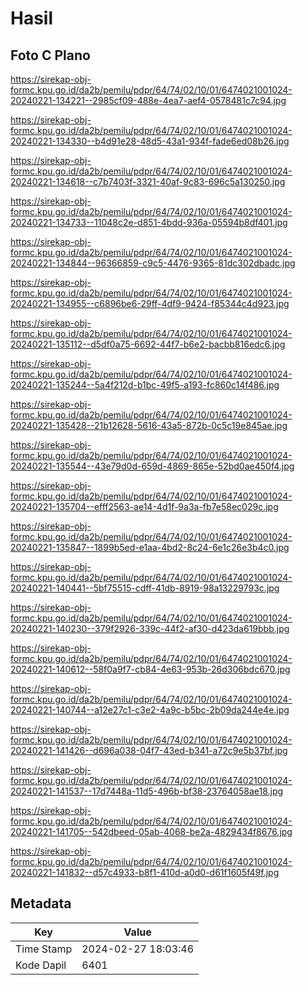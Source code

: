 # Hasil

## Foto C Plano

https://sirekap-obj-formc.kpu.go.id/da2b/pemilu/pdpr/64/74/02/10/01/6474021001024-20240221-134221--2985cf09-488e-4ea7-aef4-0578481c7c94.jpg

https://sirekap-obj-formc.kpu.go.id/da2b/pemilu/pdpr/64/74/02/10/01/6474021001024-20240221-134330--b4d91e28-48d5-43a1-934f-fade6ed08b26.jpg

https://sirekap-obj-formc.kpu.go.id/da2b/pemilu/pdpr/64/74/02/10/01/6474021001024-20240221-134618--c7b7403f-3321-40af-9c83-696c5a130250.jpg

https://sirekap-obj-formc.kpu.go.id/da2b/pemilu/pdpr/64/74/02/10/01/6474021001024-20240221-134733--11048c2e-d851-4bdd-936a-05594b8df401.jpg

https://sirekap-obj-formc.kpu.go.id/da2b/pemilu/pdpr/64/74/02/10/01/6474021001024-20240221-134844--96366859-c9c5-4476-9365-81dc302dbadc.jpg

https://sirekap-obj-formc.kpu.go.id/da2b/pemilu/pdpr/64/74/02/10/01/6474021001024-20240221-134955--c6896be6-29ff-4df9-9424-f85344c4d923.jpg

https://sirekap-obj-formc.kpu.go.id/da2b/pemilu/pdpr/64/74/02/10/01/6474021001024-20240221-135112--d5df0a75-6692-44f7-b6e2-bacbb816edc6.jpg

https://sirekap-obj-formc.kpu.go.id/da2b/pemilu/pdpr/64/74/02/10/01/6474021001024-20240221-135244--5a4f212d-b1bc-49f5-a193-fc860c14f486.jpg

https://sirekap-obj-formc.kpu.go.id/da2b/pemilu/pdpr/64/74/02/10/01/6474021001024-20240221-135428--21b12628-5616-43a5-872b-0c5c19e845ae.jpg

https://sirekap-obj-formc.kpu.go.id/da2b/pemilu/pdpr/64/74/02/10/01/6474021001024-20240221-135544--43e79d0d-659d-4869-865e-52bd0ae450f4.jpg

https://sirekap-obj-formc.kpu.go.id/da2b/pemilu/pdpr/64/74/02/10/01/6474021001024-20240221-135704--efff2563-ae14-4d1f-9a3a-fb7e58ec029c.jpg

https://sirekap-obj-formc.kpu.go.id/da2b/pemilu/pdpr/64/74/02/10/01/6474021001024-20240221-135847--1899b5ed-e1aa-4bd2-8c24-6e1c26e3b4c0.jpg

https://sirekap-obj-formc.kpu.go.id/da2b/pemilu/pdpr/64/74/02/10/01/6474021001024-20240221-140441--5bf75515-cdff-41db-8919-98a13229793c.jpg

https://sirekap-obj-formc.kpu.go.id/da2b/pemilu/pdpr/64/74/02/10/01/6474021001024-20240221-140230--379f2926-339c-44f2-af30-d423da619bbb.jpg

https://sirekap-obj-formc.kpu.go.id/da2b/pemilu/pdpr/64/74/02/10/01/6474021001024-20240221-140612--58f0a9f7-cb84-4e63-953b-26d306bdc670.jpg

https://sirekap-obj-formc.kpu.go.id/da2b/pemilu/pdpr/64/74/02/10/01/6474021001024-20240221-140744--a12e27c1-c3e2-4a9c-b5bc-2b09da244e4e.jpg

https://sirekap-obj-formc.kpu.go.id/da2b/pemilu/pdpr/64/74/02/10/01/6474021001024-20240221-141426--d696a038-04f7-43ed-b341-a72c9e5b37bf.jpg

https://sirekap-obj-formc.kpu.go.id/da2b/pemilu/pdpr/64/74/02/10/01/6474021001024-20240221-141537--17d7448a-11d5-496b-bf38-23764058ae18.jpg

https://sirekap-obj-formc.kpu.go.id/da2b/pemilu/pdpr/64/74/02/10/01/6474021001024-20240221-141705--542dbeed-05ab-4068-be2a-4829434f8676.jpg

https://sirekap-obj-formc.kpu.go.id/da2b/pemilu/pdpr/64/74/02/10/01/6474021001024-20240221-141832--d57c4933-b8f1-410d-a0d0-d61f1605f49f.jpg


## Metadata

| Key        | Value               |
| ---------- | ------------------- |
| Time Stamp | 2024-02-27 18:03:46 |
| Kode Dapil | 6401                |



